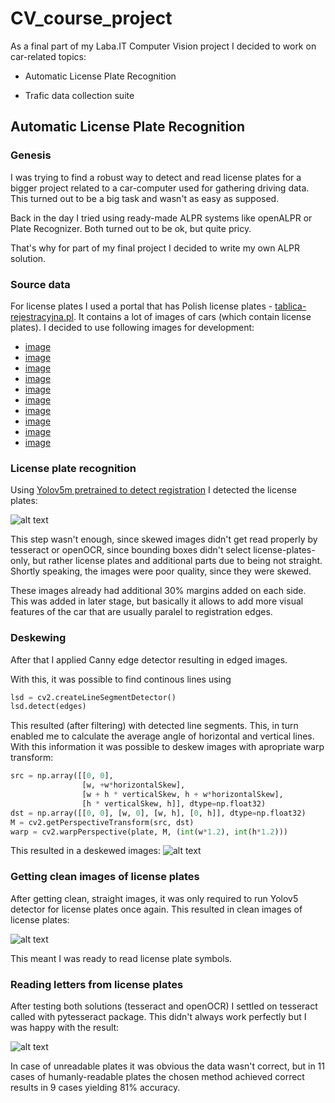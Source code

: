# CV_course_project

As a final part of my Laba.IT Computer Vision project I decided to work on car-related topics:

- Automatic License Plate Recognition

- Trafic data collection suite

## Automatic License Plate Recognition


### Genesis 

I was trying to find a robust way to detect and read license plates for a bigger project related to a car-computer used for gathering driving data. This turned out to be a big task and wasn't as easy as supposed. 

Back in the day I tried using ready-made ALPR systems like openALPR or Plate Recognizer. Both turned out to be ok, but quite pricy. 

That's why for part of my final project I decided to write my own ALPR solution. 

### Source data

For license plates I used a portal that has Polish license plates - [tablica-rejestracyjna.pl](https://tablica-rejestracyjna.pl/). It contains a lot of images of cars (which contain license plates). I decided to use following images for development:

- [image]("https://tablica-rejestracyjna.pl/images/photos/20241217184503.jpeg)
- [image]('https://tablica-rejestracyjna.pl/images/photos/20241222194356.jpeg)
- [image]("https://tablica-rejestracyjna.pl/images/photos/20241221145937.jpg")
- [image]("https://tablica-rejestracyjna.pl/images/photos/20241220211840_1.jpg)
- [image]("https://tablica-rejestracyjna.pl/images/photos/20241226000931.png)
- [image]('https://tablica-rejestracyjna.pl/images/photos/20241222132622.jpg)
- [image]('https://tablica-rejestracyjna.pl/images/photos/20241223133614.jpg)
- [image]("https://tablica-rejestracyjna.pl/images/photos/20241231224738.jpe)
- [image]("https://tablica-rejestracyjna.pl/images/photos/20250106155050.jpeg)
- [image]("https://tablica-rejestracyjna.pl/images/photos/20250106153417.jpeg)


### License plate recognition 

Using [Yolov5m pretrained to detect registration](https://huggingface.co/keremberke/yolov5m-license-plate) I detected the license plates:

![alt text](image-2.png)

This step wasn't enough, since skewed images didn't get read properly by tesseract or openOCR, since bounding boxes didn't select license-plates-only, but rather license plates and additional parts due to being not straight. Shortly speaking, the images were poor quality, since they were skewed.

These images already had additional 30% margins added on each side. This was added in later stage, but basically it allows to add more visual features of the car that are usually paralel to registration edges.

### Deskewing 

After that I applied Canny edge detector resulting in edged images.

With this, it was possible to find continous lines using
``` python
lsd = cv2.createLineSegmentDetector()
lsd.detect(edges)
```

This resulted (after filtering) with detected line segments. This, in turn enabled me to calculate the average angle of horizontal and vertical lines. With this information it was possible to deskew images with apropriate warp transform:
```python
src = np.array([[0, 0], 
                [w, +w*horizontalSkew], 
                [w + h * verticalSkew, h + w*horizontalSkew],
                [h * verticalSkew, h]], dtype=np.float32)
dst = np.array([[0, 0], [w, 0], [w, h], [0, h]], dtype=np.float32)
M = cv2.getPerspectiveTransform(src, dst)
warp = cv2.warpPerspective(plate, M, (int(w*1.2), int(h*1.2)))
```

This resulted in a deskewed images:
![alt text](output2.png)


### Getting clean images of license plates

After getting clean, straight images, it was only required to run Yolov5 detector for license plates once again. This resulted in clean images of license plates:

![alt text](image-3.png)


This meant I was ready to read license plate symbols.

### Reading letters from license plates

After testing both solutions (tesseract and openOCR) I settled on tesseract called with pytesseract package. This didn't always work perfectly but I was happy with the result:

![alt text](image-4.png)

In case of unreadable plates it was obvious the data wasn't correct, but in 11 cases of humanly-readable plates the chosen method achieved correct results in 9 cases yielding 81% accuracy. 